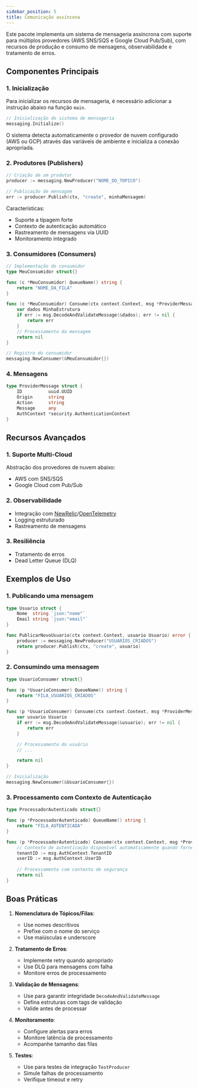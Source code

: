 ```yaml
---
sidebar_position: 5
title: Comunicação assíncona
---
```


Este pacote implementa um sistema de mensageria assíncrona com suporte para múltiplos provedores (AWS SNS/SQS e Google Cloud Pub/Sub), com recursos de produção e consumo de mensagens, observabilidade e tratamento de erros.

## Componentes Principais

### 1. Inicialização

Para inicializar os recursos de mensageria, é necessário adicionar a instrução abaixo na função `main`.

``` go showLineNumbers
// Inicialização do sistema de mensageria
messaging.Initialize()
```

O sistema detecta automaticamente o provedor de nuvem configurado (AWS ou GCP) através das variáveis de ambiente e inicializa a conexão apropriada.

### 2. Produtores (Publishers)

``` go showLineNumbers
// Criação de um produtor
producer := messaging.NewProducer("NOME_DO_TOPICO")

// Publicação de mensagem
err := producer.Publish(ctx, "create", minhaMensagem)
```

Características:
- Suporte a tipagem forte
- Contexto de autenticação automático
- Rastreamento de mensagens via UUID
- Monitoramento integrado

### 3. Consumidores (Consumers)

``` go showLineNumbers
// Implementação do consumidor
type MeuConsumidor struct{}

func (c *MeuConsumidor) QueueName() string {
    return "NOME_DA_FILA"
}

func (c *MeuConsumidor) Consume(ctx context.Context, msg *ProviderMessage) error {
    var dados MinhaEstrutura
    if err := msg.DecodeAndValidateMessage(&dados); err != nil {
        return err
    }
    // Processamento da mensagem
    return nil
}

// Registro do consumidor
messaging.NewConsumer(&MeuConsumidor{})
```

### 4. Mensagens

``` go showLineNumbers
type ProviderMessage struct {
    ID          uuid.UUID
    Origin      string
    Action      string
    Message     any
    AuthContext *security.AuthenticationContext
}
```

## Recursos Avançados

### 1. Suporte Multi-Cloud

Abstração dos provedores de nuvem abaixo:
- AWS com SNS/SQS
- Google Cloud com Pub/Sub

### 2. Observabilidade

- Integração com [NewRelic](https://newrelic.com/)/[OpenTelemetry](https://opentelemetry.io/)
- Logging estruturado
- Rastreamento de mensagens

### 3. Resiliência

- Tratamento de erros
- Dead Letter Queue (DLQ)

## Exemplos de Uso

### 1. Publicando uma mensagem

``` go showLineNumbers
type Usuario struct {
    Nome  string `json:"nome"`
    Email string `json:"email"`
}

func PublicarNovoUsuario(ctx context.Context, usuario Usuario) error {
    producer := messaging.NewProducer("USUARIOS_CRIADOS")
    return producer.Publish(ctx, "create", usuario)
}
```

### 2. Consumindo uma mensagem

``` go showLineNumbers
type UsuarioConsumer struct{}

func (p *UsuarioConsumer) QueueName() string {
    return "FILA_USUARIOS_CRIADOS"
}

func (p *UsuarioConsumer) Consume(ctx context.Context, msg *ProviderMessage) error {
    var usuario Usuario
    if err := msg.DecodeAndValidateMessage(&usuario); err != nil {
        return err
    }

    // Processamento do usuário
    // ...

    return nil
}

// Inicialização
messaging.NewConsumer(&UsuarioConsumer{})
```

### 3. Processamento com Contexto de Autenticação

``` go showLineNumbers
type ProcessadorAutenticado struct{}

func (p *ProcessadorAutenticado) QueueName() string {
    return "FILA_AUTENTICADA"
}

func (p *ProcessadorAutenticado) Consume(ctx context.Context, msg *ProviderMessage) error {
    // Contexto de autenticação disponível automaticamente quando fornecido nos metadados da mensagem
    tenantID := msg.AuthContext.TenantID
    userID := msg.AuthContext.UserID
    
    // Processamento com contexto de segurança
    return nil
}
```

## Boas Práticas

1. **Nomenclatura de Tópicos/Filas**:
    - Use nomes descritivos
    - Prefixe com o nome do serviço
    - Use maiúsculas e underscore

2. **Tratamento de Erros**:
    - Implemente retry quando apropriado
    - Use DLQ para mensagens com falha
    - Monitore erros de processamento

3. **Validação de Mensagens**:
    - Use para garantir integridade `DecodeAndValidateMessage`
    - Defina estruturas com tags de validação
    - Valide antes de processar

4. **Monitoramento**:
    - Configure alertas para erros
    - Monitore latência de processamento
    - Acompanhe tamanho das filas

5. **Testes**:
    - Use para testes de integração `TestProducer`
    - Simule falhas de processamento
    - Verifique timeout e retry
